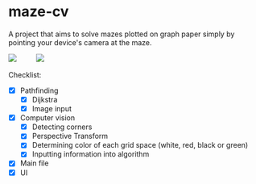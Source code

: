 # maze-cv
A project that aims to solve mazes plotted on graph paper simply by pointing your device's camera at the maze.

![](https://pbs.twimg.com/media/CTawH8PW4AEyBWz.jpg)&nbsp;&nbsp;&nbsp;&nbsp;&nbsp;&nbsp;&nbsp;&nbsp;&nbsp;
![](http://i.imgur.com/pzJMLSt.png)

Checklist:

- [x] Pathfinding
    - [x] Dijkstra
    - [x] Image input
- [x] Computer vision
    - [x] Detecting corners
    - [x] Perspective Transform
    - [x] Determining color of each grid space (white, red, black or green)
    - [x] Inputting information into algorithm
- [x] Main file
- [x] UI

